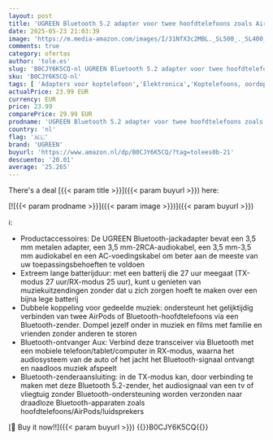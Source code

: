 ```yaml
---
layout: post
title: 'UGREEN Bluetooth 5.2 adapter voor twee hoofdtelefoons zoals Airpods 2/3 2 in 1 Bluetooth-ontvanger voor tv  stereo installatie  draadloze audiozender ontvangeraansluiting voor tv  auto  vliegtuig'
date: 2025-05-23 21:03:39
image: 'https://m.media-amazon.com/images/I/31NfX3c2MBL._SL500_._SL400_.jpg'
comments: true
category: ofertas
author: 'tole.es'
slug: 'B0CJY6K5CQ-nl UGREEN Bluetooth 5.2 adapter voor twee hoofdtelefoons...'
sku: 'B0CJY6K5CQ-nl'
tags: [ 'Adapters voor koptelefoon','Elektronica','Koptelefoons, oordopjes & accessoires','ugreen','🇳🇱', ]
actualPrice: 23.99 EUR
currency: EUR
price: 23.99
comparePrice: 29.99 EUR
prodname: 'UGREEN Bluetooth 5.2 adapter voor twee hoofdtelefoons zoals Airpods 2/3 2 in 1 Bluetooth-ontvanger voor tv  stereo installatie  draadloze audiozender ontvangeraansluiting voor tv  auto  vliegtuig'
country: 'nl'
flag: '🇳🇱'
brand: 'UGREEN'
buyurl: 'https://www.amazon.nl/dp/B0CJY6K5CQ/?tag=tolees0b-21'
descuento: '20.01'
average: '25.265'
---
```


There's a deal [{{< param title >}}]({{< param buyurl >}})  here:

[![{{< param prodname >}}]({{< param image >}})]({{< param buyurl >}})

ℹ️:

- Productaccessoires: De UGREEN Bluetooth-jackadapter bevat een 3,5 mm metalen adapter, een 3,5 mm-2RCA-audiokabel, een 3,5 mm-3,5 mm audiokabel en een AC-voedingskabel om beter aan de meeste van uw toepassingsbehoeften te voldoen
- Extreem lange batterijduur: met een batterij die 27 uur meegaat (TX-modus 27 uur/RX-modus 25 uur), kunt u genieten van muziekuitzendingen zonder dat u zich zorgen hoeft te maken over een bijna lege batterij
- Dubbele koppeling voor gedeelde muziek: ondersteunt het gelijktijdig verbinden van twee AirPods of Bluetooth-hoofdtelefoons via een Bluetooth-zender. Dompel jezelf onder in muziek en films met familie en vrienden zonder anderen te storen
- Bluetooth-ontvanger Aux: Verbind deze transceiver via Bluetooth met een mobiele telefoon/tablet/computer in RX-modus, waarna het audiosysteem van de auto of het jacht het Bluetooth-signaal ontvangt en naadloos muziek afspeelt
- Bluetooth-zenderaansluiting: in de TX-modus kan, door verbinding te maken met deze Bluetooth 5.2-zender, het audiosignaal van een tv of vliegtuig zonder Bluetooth-ondersteuning worden verzonden naar draadloze Bluetooth-apparaten zoals hoofdtelefoons/AirPods/luidsprekers

[🛒 Buy it now!!]({{< param buyurl >}})
{{<world>}}B0CJY6K5CQ{{</world>}}
